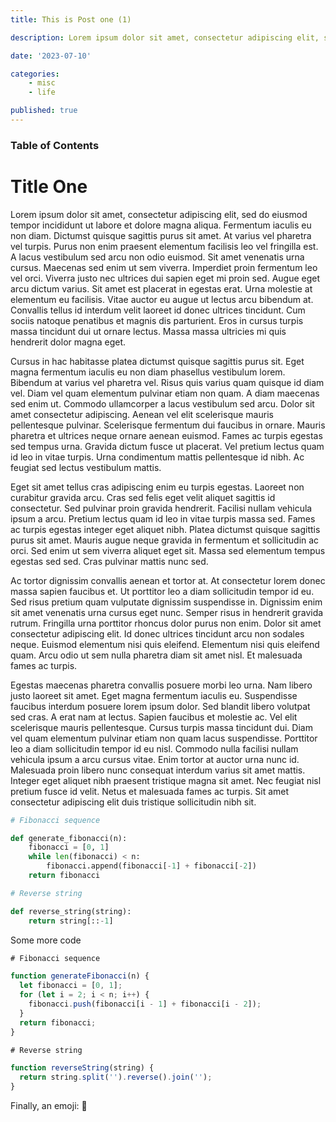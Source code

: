 ```yaml
---
title: This is Post one (1)

description: Lorem ipsum dolor sit amet, consectetur adipiscing elit, sed do eiusmod tempor incididunt ut labore et dolore magna aliqua.

date: '2023-07-10'

categories:
    - misc
    - life

published: true
---
```


### Table of Contents

# Title One

Lorem ipsum dolor sit amet, consectetur adipiscing elit, sed do eiusmod tempor incididunt ut labore et dolore magna aliqua. Fermentum iaculis eu non diam. Dictumst quisque sagittis purus sit amet. At varius vel pharetra vel turpis. Purus non enim praesent elementum facilisis leo vel fringilla est. A lacus vestibulum sed arcu non odio euismod. Sit amet venenatis urna cursus. Maecenas sed enim ut sem viverra. Imperdiet proin fermentum leo vel orci. Viverra justo nec ultrices dui sapien eget mi proin sed. Augue eget arcu dictum varius. Sit amet est placerat in egestas erat. Urna molestie at elementum eu facilisis. Vitae auctor eu augue ut lectus arcu bibendum at. Convallis tellus id interdum velit laoreet id donec ultrices tincidunt. Cum sociis natoque penatibus et magnis dis parturient. Eros in cursus turpis massa tincidunt dui ut ornare lectus. Massa massa ultricies mi quis hendrerit dolor magna eget.

Cursus in hac habitasse platea dictumst quisque sagittis purus sit. Eget magna fermentum iaculis eu non diam phasellus vestibulum lorem. Bibendum at varius vel pharetra vel. Risus quis varius quam quisque id diam vel. Diam vel quam elementum pulvinar etiam non quam. A diam maecenas sed enim ut. Commodo ullamcorper a lacus vestibulum sed arcu. Dolor sit amet consectetur adipiscing. Aenean vel elit scelerisque mauris pellentesque pulvinar. Scelerisque fermentum dui faucibus in ornare. Mauris pharetra et ultrices neque ornare aenean euismod. Fames ac turpis egestas sed tempus urna. Gravida dictum fusce ut placerat. Vel pretium lectus quam id leo in vitae turpis. Urna condimentum mattis pellentesque id nibh. Ac feugiat sed lectus vestibulum mattis.

Eget sit amet tellus cras adipiscing enim eu turpis egestas. Laoreet non curabitur gravida arcu. Cras sed felis eget velit aliquet sagittis id consectetur. Sed pulvinar proin gravida hendrerit. Facilisi nullam vehicula ipsum a arcu. Pretium lectus quam id leo in vitae turpis massa sed. Fames ac turpis egestas integer eget aliquet nibh. Platea dictumst quisque sagittis purus sit amet. Mauris augue neque gravida in fermentum et sollicitudin ac orci. Sed enim ut sem viverra aliquet eget sit. Massa sed elementum tempus egestas sed sed. Cras pulvinar mattis nunc sed.

Ac tortor dignissim convallis aenean et tortor at. At consectetur lorem donec massa sapien faucibus et. Ut porttitor leo a diam sollicitudin tempor id eu. Sed risus pretium quam vulputate dignissim suspendisse in. Dignissim enim sit amet venenatis urna cursus eget nunc. Semper risus in hendrerit gravida rutrum. Fringilla urna porttitor rhoncus dolor purus non enim. Dolor sit amet consectetur adipiscing elit. Id donec ultrices tincidunt arcu non sodales neque. Euismod elementum nisi quis eleifend. Elementum nisi quis eleifend quam. Arcu odio ut sem nulla pharetra diam sit amet nisl. Et malesuada fames ac turpis.

Egestas maecenas pharetra convallis posuere morbi leo urna. Nam libero justo laoreet sit amet. Eget magna fermentum iaculis eu. Suspendisse faucibus interdum posuere lorem ipsum dolor. Sed blandit libero volutpat sed cras. A erat nam at lectus. Sapien faucibus et molestie ac. Vel elit scelerisque mauris pellentesque. Cursus turpis massa tincidunt dui. Diam vel quam elementum pulvinar etiam non quam lacus suspendisse. Porttitor leo a diam sollicitudin tempor id eu nisl. Commodo nulla facilisi nullam vehicula ipsum a arcu cursus vitae. Enim tortor at auctor urna nunc id. Malesuada proin libero nunc consequat interdum varius sit amet mattis. Integer eget aliquet nibh praesent tristique magna sit amet. Nec feugiat nisl pretium fusce id velit. Netus et malesuada fames ac turpis. Sit amet consectetur adipiscing elit duis tristique sollicitudin nibh sit.

```py
# Fibonacci sequence

def generate_fibonacci(n):
    fibonacci = [0, 1]
    while len(fibonacci) < n:
        fibonacci.append(fibonacci[-1] + fibonacci[-2])
    return fibonacci

# Reverse string

def reverse_string(string):
    return string[::-1]

```

Some more code

```js
# Fibonacci sequence

function generateFibonacci(n) {
  let fibonacci = [0, 1];
  for (let i = 2; i < n; i++) {
    fibonacci.push(fibonacci[i - 1] + fibonacci[i - 2]);
  }
  return fibonacci;
}

# Reverse string

function reverseString(string) {
  return string.split('').reverse().join('');
}

```

Finally, an emoji: 🚀